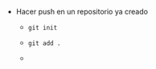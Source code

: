 - Hacer push en un repositorio ya creado
	- ```git
	  git init
	  ```
	- ```git
	  git add .
	  ```
	- ```git
	  ```
